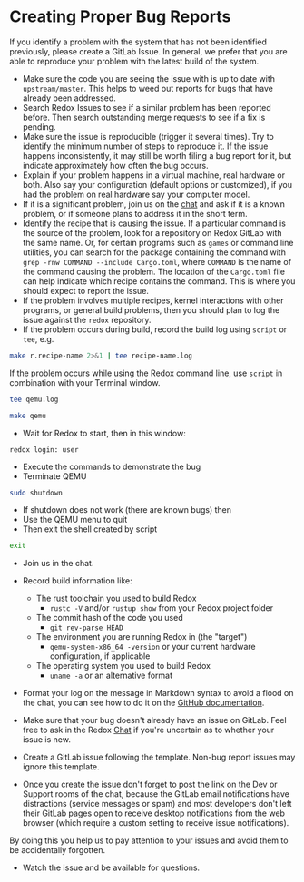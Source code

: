 # Creating Proper Bug Reports

If you identify a problem with the system that has not been identified previously, please create a GitLab Issue. In general, we prefer that you are able to reproduce your problem with the latest build of the system. 

- Make sure the code you are seeing the issue with is up to date with `upstream/master`. This helps to weed out reports for bugs that have already been addressed.
- Search Redox Issues to see if a similar problem has been reported before. Then search outstanding merge requests to see if a fix is pending.
- Make sure the issue is reproducible (trigger it several times). Try to identify the minimum number of steps to reproduce it. If the issue happens inconsistently, it may still be worth filing a bug report for it, but indicate approximately how often the bug occurs.
- Explain if your problem happens in a virtual machine, real hardware or both. Also say your configuration (default options or customized), if you had the problem on real hardware say your computer model.
- If it is a significant problem, join us on the [chat](./chat.md) and ask if it is a known problem, or if someone plans to address it in the short term.
- Identify the recipe that is causing the issue. If a particular command is the source of the problem, look for a repository on Redox GitLab with the same name. Or, for certain programs such as `games` or command line utilities, you can search for the package containing the command with `grep -rnw COMMAND --include Cargo.toml`, where `COMMAND` is the name of the command causing the problem. The location of the `Cargo.toml` file can help indicate which recipe contains the command. This is where you should expect to report the issue.
- If the problem involves multiple recipes, kernel interactions with other programs, or general build problems, then you should plan to log the issue against the `redox` repository.
- If the problem occurs during build, record the build log using `script` or `tee`, e.g.

```sh
make r.recipe-name 2>&1 | tee recipe-name.log
```

If the problem occurs while using the Redox command line, use `script` in combination with your Terminal window.

```sh
tee qemu.log
```

```sh
make qemu
```

- Wait for Redox to start, then in this window:

```
redox login: user
```

- Execute the commands to demonstrate the bug
- Terminate QEMU

```sh
sudo shutdown
```

- If shutdown does not work (there are known bugs) then
- Use the QEMU menu to quit
- Then exit the shell created by script

```sh
exit
```

- Join us in the chat.

- Record build information like:

     - The rust toolchain you used to build Redox
       - `rustc -V` and/or `rustup show` from your Redox project folder
     - The commit hash of the code you used
       - `git rev-parse HEAD`
     - The environment you are running Redox in (the "target")
       - `qemu-system-x86_64 -version` or your current hardware configuration, if applicable
     - The operating system you used to build Redox
       - `uname -a` or an alternative format

- Format your log on the message in Markdown syntax to avoid a flood on the chat, you can see how to do it on the [GitHub documentation](https://docs.github.com/en/get-started/writing-on-github/getting-started-with-writing-and-formatting-on-github/basic-writing-and-formatting-syntax#quoting-code).

- Make sure that your bug doesn't already have an issue on GitLab. Feel free to ask in the Redox [Chat](./chat.md) if you're uncertain as to whether your issue is new.

- Create a GitLab issue following the template. Non-bug report issues may ignore this template.

- Once you create the issue don't forget to post the link on the Dev or Support rooms of the chat, because the GitLab email notifications have distractions (service messages or spam) and most developers don't left their GitLab pages open to receive desktop notifications from the web browser (which require a custom setting to receive issue notifications).

By doing this you help us to pay attention to your issues and avoid them to be accidentally forgotten.

- Watch the issue and be available for questions.
